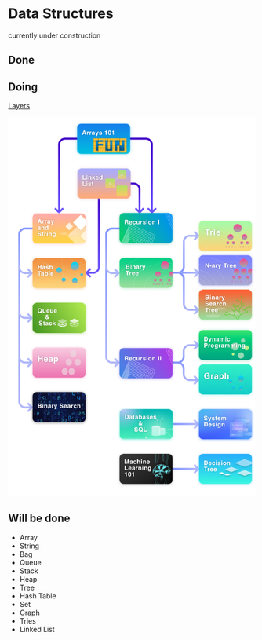 # Data Structures

currently under construction

## Done

## Doing
[Layers](https://leetcode.com/explore/learn/card/the-leetcode-beginners-guide/679/sql-syntax/4358/)

![picture](../imgs/ExploreCardTrack.png)

## Will be done
- Array
- String
- Bag
- Queue
- Stack
- Heap
- Tree
- Hash Table
- Set
- Graph
- Tries
- Linked List
